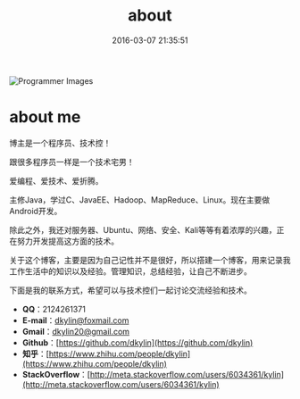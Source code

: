 ﻿---
title: about
date: 2016-03-07 21:35:51
comments: true
---

![Programmer Images](http://7xrnl9.com1.z0.glb.clouddn.com/image%2Fcommon%2FProgrammer.jpg)

# about me

博主是一个程序员、技术控！

跟很多程序员一样是一个技术宅男！

爱编程、爱技术、爱折腾。

主修Java，学过C、JavaEE、Hadoop、MapReduce、Linux。现在主要做Android开发。

除此之外，我还对服务器、Ubuntu、网络、安全、Kali等等有着浓厚的兴趣，正在努力开发提高这方面的技术。

关于这个博客，主要是因为自己记性并不是很好，所以搭建一个博客，用来记录我工作生活中的知识以及经验。管理知识，总结经验，让自己不断进步。

下面是我的联系方式，希望可以与技术控们一起讨论交流经验和技术。

- **QQ**：2124261371
- **E-mail**：dkylin@foxmail.com
- **Gmail**：dkylin20@gmail.com
- **Github**：[https://github.com/dkylin](https://github.com/dkylin)
- **知乎**：[https://www.zhihu.com/people/dkylin](https://www.zhihu.com/people/dkylin)
- **StackOverflow**：[http://meta.stackoverflow.com/users/6034361/kylin](http://meta.stackoverflow.com/users/6034361/kylin)


